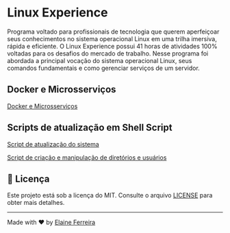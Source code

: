 # Linux Experience
Programa voltado para profissionais de tecnologia que querem aperfeiçoar seus conhecimentos no sistema operacional Linux em uma trilha imersiva, rápida e eficiente. O Linux Experience possui 41 horas de atividades 100% voltadas para os desafios do mercado de trabalho. Nesse programa foi abordada a principal vocação do sistema operacional Linux, seus comandos fundamentais e como gerenciar serviços de um servidor.

## Docker e Microsserviços 
[Docker e Microsserviços](https://github.com/elainefs/bootcamps-dio/tree/main/Linux%20Experience/Docker-Microsservi%C3%A7os)

## Scripts de atualização em Shell Script
[Script de atualização do sistema](https://github.com/elainefs/bootcamps-dio/blob/main/Linux%20Experience/iac2.sh)

[Script de criação e manipulação de diretórios e usuários](https://github.com/elainefs/bootcamps-dio/blob/main/Linux%20Experience/iacl.sh)

## 📄 Licença
Este projeto está sob a licença do MIT. Consulte o arquivo [LICENSE](https://github.com/elainefs/bootcamps-dio/blob/main/LICENCE) para obter mais detalhes.

---

Made with ❤️ by [Elaine Ferreira](https://github.com/elainefs)
